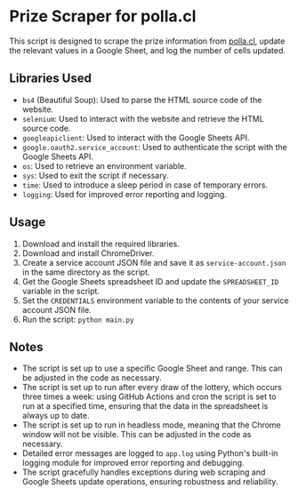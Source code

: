 # Prize Scraper for polla.cl

This script is designed to scrape the prize information from [polla.cl](http://www.polla.cl/es), update the relevant values in a Google Sheet, and log the number of cells updated.

## Libraries Used

- `bs4` (Beautiful Soup): Used to parse the HTML source code of the website.
- `selenium`: Used to interact with the website and retrieve the HTML source code.
- `googleapiclient`: Used to interact with the Google Sheets API.
- `google.oauth2.service_account`: Used to authenticate the script with the Google Sheets API.
- `os`: Used to retrieve an environment variable.
- `sys`: Used to exit the script if necessary.
- `time`: Used to introduce a sleep period in case of temporary errors.
- `logging`: Used for improved error reporting and logging.

## Usage

1. Download and install the required libraries.
2. Download and install ChromeDriver.
3. Create a service account JSON file and save it as `service-account.json` in the same directory as the script.
4. Get the Google Sheets spreadsheet ID and update the `SPREADSHEET_ID` variable in the script.
5. Set the `CREDENTIALS` environment variable to the contents of your service account JSON file.
6. Run the script: `python main.py`

## Notes

- The script is set up to use a specific Google Sheet and range. This can be adjusted in the code as necessary.
- The script is set up to run after every draw of the lottery, which occurs three times a week: using GitHub Actions and cron the script is set to run at a specified time, ensuring that the data in the spreadsheet is always up to date.
- The script is set up to run in headless mode, meaning that the Chrome window will not be visible. This can be adjusted in the code as necessary.
- Detailed error messages are logged to `app.log` using Python's built-in logging module for improved error reporting and debugging.
- The script gracefully handles exceptions during web scraping and Google Sheets update operations, ensuring robustness and reliability.
